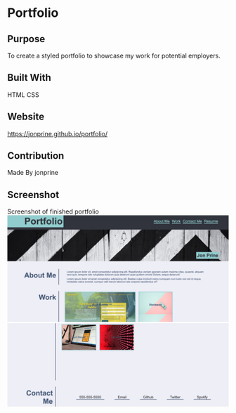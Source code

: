 # Portfolio

## Purpose
To create a styled portfolio to showcase my work for potential employers.

## Built With
HTML
CSS

## Website
https://jonprine.github.io/portfolio/

## Contribution
Made By jonprine

## Screenshot
Screenshot of finished portfolio
![Portfolio](./assets/images/screenshot1.png)
![Portfolio](./assets/images/screenshot2.png)
